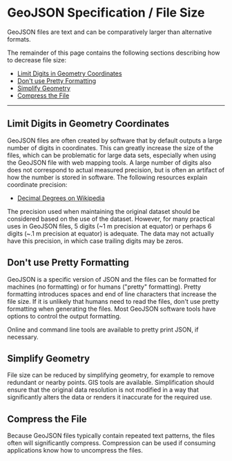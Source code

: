 # GeoJSON Specification / File Size #

GeoJSON files are text and can be comparatively larger than alternative formats.

The remainder of this page contains the following sections describing how to decrease file size:

* [Limit Digits in Geometry Coordinates](#limit-digits-in-geometry-coordinates)
* [Don't use Pretty Formatting](#dont-use-pretty-formatting)
* [Simplify Geometry](#simplify-geometry)
* [Compress the File](#compress-the-file)

-----------------

## Limit Digits in Geometry Coordinates ##

GeoJSON files are often created by software that by default outputs a large number of digits in coordinates.
This can greatly increase the size of the files, which can be problematic for large data sets,
especially when using the GeoJSON file with web mapping tools.
A large number of digits also does not correspond to actual measured precision,
but is often an artifact of how the number is stored in software.
The following resources explain coordinate precision:

* [Decimal Degrees on Wikipedia](https://en.wikipedia.org/wiki/Decimal_degrees)

The precision used when maintaining the original dataset should be considered based on the use of the dataset.
However, for many practical uses in GeoJSON files,
5 digits (~1 m precision at equator) or perhaps 6 digits (~.1 m precision at equator) is adequate.
The data may not actually have this precision, in which case trailing digits may be zeros.

## Don't use Pretty Formatting ##

GeoJSON is a specific version of JSON and 
the files can be formatted for machines (no formatting) or for humans ("pretty" formatting).
Pretty formatting introduces spaces and end of line characters that increase the file size.
If it is unlikely that humans need to read the files, don't use pretty formatting when generating the files.
Most GeoJSON software tools have options to control the output formatting.

Online and command line tools are available to pretty print JSON, if necessary.

## Simplify Geometry ##

File size can be reduced by simplifying geometry, for example to remove redundant or nearby points.
GIS tools are available.  Simplification should ensure that the original data resolution is not
modified in a way that significantly alters the data or renders it inaccurate for the required use.

## Compress the File ##

Because GeoJSON files typically contain repeated text patterns, the files often will significantly compress.
Compression can be used if consuming applications know how to uncompress the files.
